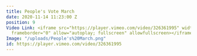 ```yaml
---
title: People's Vote March
date: 2020-11-14 11:23:00 Z
position: 9
Video Link: <iframe src="https://player.vimeo.com/video/326361995" width="640" height="360"
  frameborder="0" allow="autoplay; fullscreen" allowfullscreen></iframe>
Image: "/uploads/People's%20March.png"
id: https://player.vimeo.com/video/326361995
---
```


